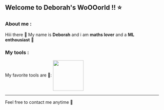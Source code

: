 ## Welcome to Deborah's WoOOorld !! ⭐



### About me :
Hiii there 🫡
My name is **Deborah** and i am **maths lover** and a **ML enthousiast** 🌱

### My tools :
My favorite tools are 🔭:
<a href="URL_REDIRECT" target="blank"><img align="center" src="https://www.flaticon.com/fr/icones-gratuites/python" height="100" /></a>

---

Feel free to contact me anytime 🌟

